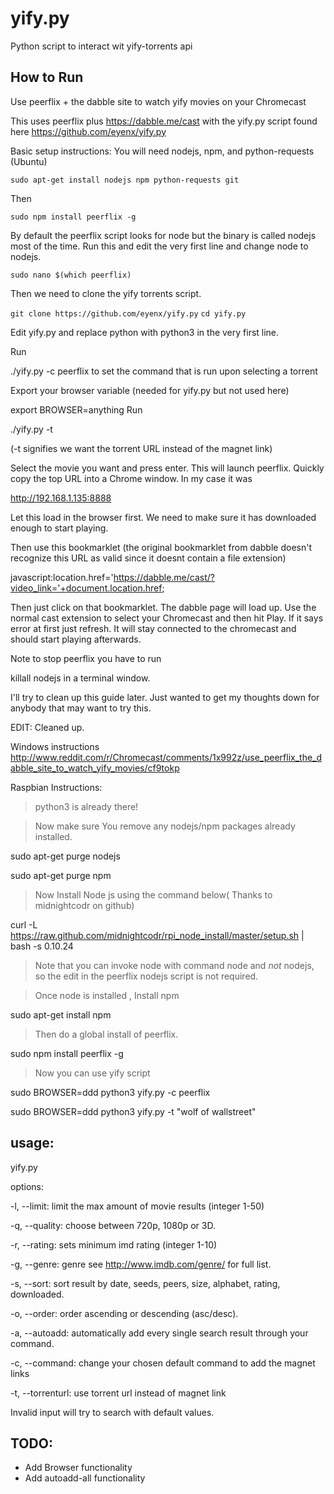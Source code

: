 yify.py
=======

Python script to interact wit yify-torrents api

How to Run
-----------

Use peerflix + the dabble site to watch yify movies on your Chromecast


This uses peerflix plus https://dabble.me/cast with the yify.py script found here https://github.com/eyenx/yify.py

Basic setup instructions: You will need nodejs, npm, and python-requests (Ubuntu)

`sudo apt-get install nodejs npm python-requests git`


Then

`sudo npm install peerflix -g`

By default the peerflix script looks for node but the binary is called nodejs most of the time. Run this and edit the very first line and change node to nodejs.

`sudo nano $(which peerflix)`

Then we need to clone the yify torrents script.

`git clone https://github.com/eyenx/yify.py`
`cd yify.py`

Edit yify.py and replace python with python3 in the very first line.

Run

./yify.py -c peerflix
to set the command that is run upon selecting a torrent

Export your browser variable (needed for yify.py but not used here)

export BROWSER=anything
Run

./yify.py -t <search term>
(-t signifies we want the torrent URL instead of the magnet link)

Select the movie you want and press enter. This will launch peerflix. Quickly copy the top URL into a Chrome window. In my case it was

http://192.168.1.135:8888

Let this load in the browser first. We need to make sure it has downloaded enough to start playing.

Then use this bookmarklet (the original bookmarklet from dabble doesn't recognize this URL as valid since it doesnt contain a file extension)

javascript:location.href='https://dabble.me/cast/?video_link='+document.location.href;

Then just click on that bookmarklet. The dabble page will load up. Use the normal cast extension to select your Chromecast and then hit Play. If it says error at first just refresh. It will stay connected to the chromecast and should start playing afterwards.

Note to stop peerflix you have to run

killall nodejs
in a terminal window.

I'll try to clean up this guide later. Just wanted to get my thoughts down for anybody that may want to try this.

EDIT: Cleaned up.

Windows instructions http://www.reddit.com/r/Chromecast/comments/1x992z/use_peerflix_the_dabble_site_to_watch_yify_movies/cf9tokp

Raspbian Instructions:

> python3 is already there!

> Now make sure You remove any nodejs/npm packages already installed.

sudo apt-get purge nodejs

sudo apt-get purge npm

> Now Install Node js using the command below( Thanks to midnightcodr on github)

curl -L https://raw.github.com/midnightcodr/rpi_node_install/master/setup.sh | bash -s 0.10.24

> Note that you can invoke node with command node and *not* nodejs, so the edit in the peerflix nodejs script is not required.

> Once node is installed , Install npm

sudo apt-get install npm

> Then do a global install of peerflix.

sudo npm install peerflix -g

> Now you can use yify script 

sudo BROWSER=ddd python3 yify.py -c peerflix

sudo BROWSER=ddd python3 yify.py -t "wolf of wallstreet"

usage:
------ 

yify.py <options> <search string>

  options:

  -l, --limit:       limit the max amount of movie results (integer 1-50)
  
  -q, --quality:     choose between 720p, 1080p or 3D.
  
  -r, --rating:      sets minimum imd rating (integer 1-10)
  
  -g, --genre:       genre see http://www.imdb.com/genre/ for full list.
  
  -s, --sort:        sort result by date, seeds, peers, size, alphabet, rating, downloaded.
  
  -o, --order:       order ascending or descending (asc/desc).
  
  -a, --autoadd:     automatically add every single search result through your command.
  
  -c, --command:     change your chosen default command to add the magnet links
  
  -t, --torrenturl:  use torrent url instead of magnet link

  Invalid input will try to search with default values.

TODO:
-----

- Add Browser functionality
- Add autoadd-all functionality
